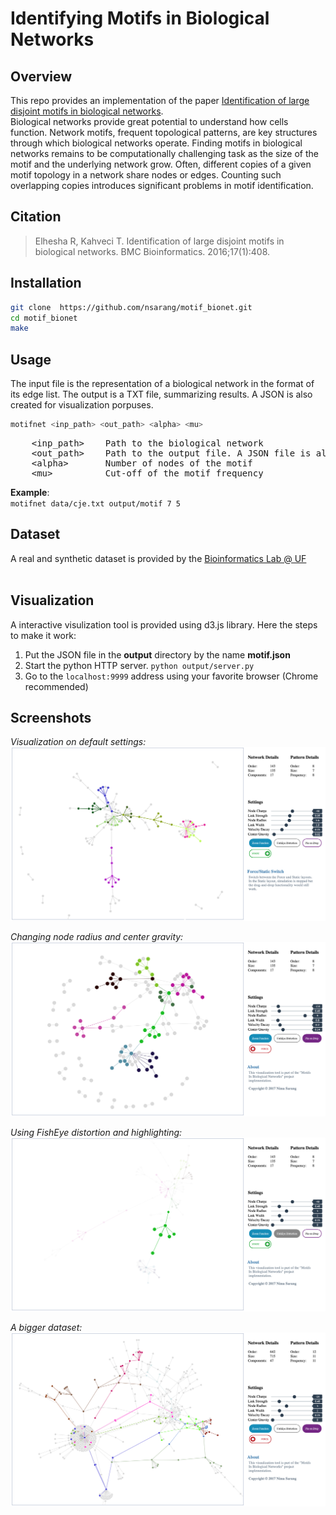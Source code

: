 # Identifying Motifs in Biological Networks

## Overview
This repo provides an implementation of the paper [Identification of large disjoint motifs in biological networks](https://bmcbioinformatics.biomedcentral.com/articles/10.1186/s12859-016-1271-7).  
Biological networks provide great potential to understand how cells function. Network motifs, frequent topological patterns, are key structures through which biological networks operate. Finding motifs in biological networks remains to be computationally challenging task as the size of the motif and the underlying network grow. Often, different copies of a given motif topology in a network share nodes or edges. Counting such overlapping copies introduces significant problems in motif identification.

## Citation
> Elhesha R, Kahveci T. Identification of large disjoint motifs in biological networks. BMC Bioinformatics. 2016;17(1):408.  
  
## Installation
```bash
git clone  https://github.com/nsarang/motif_bionet.git
cd motif_bionet
make
```
  
## Usage  
The input file is the representation of a biological network in the format of its edge list. The output is a TXT file, summarizing results. A JSON is also created for visualization porpuses.  

```bash
motifnet <inp_path> <out_path> <alpha> <mu>
```
<pre>
    &lt;inp_path>    Path to the biological network 
    &lt;out_path>    Path to the output file. A JSON file is also created  
    &lt;alpha>       Number of nodes of the motif  
    &lt;mu>          Cut-off of the motif frequency
</pre>
    
**Example**:  
`motifnet data/cje.txt output/motif 7 5`
  
## Dataset
A real and synthetic dataset is provided by the [Bioinformatics Lab @ UF](http://bioinformatics.cise.ufl.edu/code/nm-data.zip)  
<br />  
## Visualization
A interactive visulization tool is provided using d3.js library. Here the steps to make it work:
1. Put the JSON file in the **output** directory by the name **motif.json**
2. Start the python HTTP server. `python output/server.py`
3. Go to the `localhost:9999` address using your favorite browser (Chrome recommended)

## Screenshots  
*Visualization on default settings:*
![](screenshots/2.png)  
  
*Changing node radius and center gravity:*
![](screenshots/4.png)  
  
*Using FishEye distortion and highlighting:*
![](screenshots/3.png)  
  
*A bigger dataset:*
![](screenshots/1.png)  

